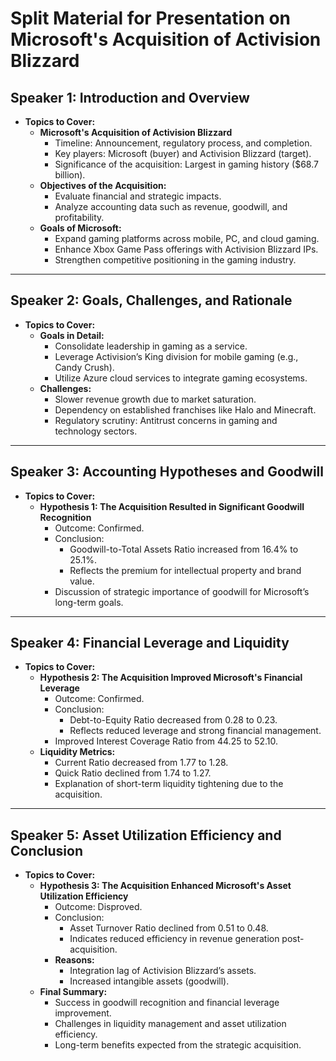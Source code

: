 
# Split Material for Presentation on Microsoft's Acquisition of Activision Blizzard

## Speaker 1: Introduction and Overview
- **Topics to Cover:**
  - **Microsoft's Acquisition of Activision Blizzard**
    - Timeline: Announcement, regulatory process, and completion.
    - Key players: Microsoft (buyer) and Activision Blizzard (target).
    - Significance of the acquisition: Largest in gaming history ($68.7 billion).
  - **Objectives of the Acquisition:**
    - Evaluate financial and strategic impacts.
    - Analyze accounting data such as revenue, goodwill, and profitability.
  - **Goals of Microsoft:**
    - Expand gaming platforms across mobile, PC, and cloud gaming.
    - Enhance Xbox Game Pass offerings with Activision Blizzard IPs.
    - Strengthen competitive positioning in the gaming industry.

---

## Speaker 2: Goals, Challenges, and Rationale
- **Topics to Cover:**
  - **Goals in Detail:**
    - Consolidate leadership in gaming as a service.
    - Leverage Activision’s King division for mobile gaming (e.g., Candy Crush).
    - Utilize Azure cloud services to integrate gaming ecosystems.
  - **Challenges:**
    - Slower revenue growth due to market saturation.
    - Dependency on established franchises like Halo and Minecraft.
    - Regulatory scrutiny: Antitrust concerns in gaming and technology sectors.

---

## Speaker 3: Accounting Hypotheses and Goodwill
- **Topics to Cover:**
  - **Hypothesis 1: The Acquisition Resulted in Significant Goodwill Recognition**
    - Outcome: Confirmed.
    - Conclusion:
      - Goodwill-to-Total Assets Ratio increased from 16.4% to 25.1%.
      - Reflects the premium for intellectual property and brand value.
    - Discussion of strategic importance of goodwill for Microsoft’s long-term goals.

---

## Speaker 4: Financial Leverage and Liquidity
- **Topics to Cover:**
  - **Hypothesis 2: The Acquisition Improved Microsoft's Financial Leverage**
    - Outcome: Confirmed.
    - Conclusion:
      - Debt-to-Equity Ratio decreased from 0.28 to 0.23.
      - Reflects reduced leverage and strong financial management.
    - Improved Interest Coverage Ratio from 44.25 to 52.10.
  - **Liquidity Metrics:**
    - Current Ratio decreased from 1.77 to 1.28.
    - Quick Ratio declined from 1.74 to 1.27.
    - Explanation of short-term liquidity tightening due to the acquisition.

---

## Speaker 5: Asset Utilization Efficiency and Conclusion
- **Topics to Cover:**
  - **Hypothesis 3: The Acquisition Enhanced Microsoft's Asset Utilization Efficiency**
    - Outcome: Disproved.
    - Conclusion:
      - Asset Turnover Ratio declined from 0.51 to 0.48.
      - Indicates reduced efficiency in revenue generation post-acquisition.
    - **Reasons:**
      - Integration lag of Activision Blizzard’s assets.
      - Increased intangible assets (goodwill).
  - **Final Summary:**
    - Success in goodwill recognition and financial leverage improvement.
    - Challenges in liquidity management and asset utilization efficiency.
    - Long-term benefits expected from the strategic acquisition.

